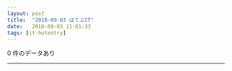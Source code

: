 ```yaml
---
layout: post
title:  "2018-09-03 はてぶIT"
date:   2018-09-03 11:01:33
tags: [it-hotentry]
---
```

0 件のデータあり

<hr>
